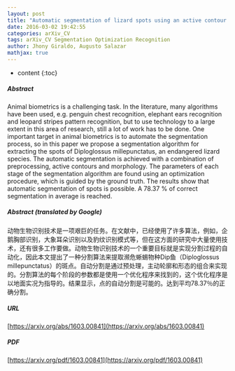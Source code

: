 ```yaml
---
layout: post
title: "Automatic segmentation of lizard spots using an active contour model"
date: 2016-03-02 19:42:55
categories: arXiv_CV
tags: arXiv_CV Segmentation Optimization Recognition
author: Jhony Giraldo, Augusto Salazar
mathjax: true
---
```


* content
{:toc}

##### Abstract
Animal biometrics is a challenging task. In the literature, many algorithms have been used, e.g. penguin chest recognition, elephant ears recognition and leopard stripes pattern recognition, but to use technology to a large extent in this area of research, still a lot of work has to be done. One important target in animal biometrics is to automate the segmentation process, so in this paper we propose a segmentation algorithm for extracting the spots of Diploglossus millepunctatus, an endangered lizard species. The automatic segmentation is achieved with a combination of preprocessing, active contours and morphology. The parameters of each stage of the segmentation algorithm are found using an optimization procedure, which is guided by the ground truth. The results show that automatic segmentation of spots is possible. A 78.37 % of correct segmentation in average is reached.

##### Abstract (translated by Google)
动物生物识别技术是一项艰巨的任务。在文献中，已经使用了许多算法，例如，企鹅胸部识别，大象耳朵识别以及豹纹识别模式等，但在这方面的研究中大量使用技术，还有很多工作要做。动物生物识别技术的一个重要目标就是实现分割过程的自动化，因此本文提出了一种分割算法来提取濒危蜥蜴物种Dip鱼（Diploglossus millepunctatus）的斑点。自动分割是通过预处理，主动轮廓和形态的组合来实现的。分割算法的每个阶段的参数都是使用一个优化程序来找到的，这个优化程序是以地面实况为指导的。结果显示，点的自动分割是可能的。达到平均78.37％的正确分割。

##### URL
[https://arxiv.org/abs/1603.00841](https://arxiv.org/abs/1603.00841)

##### PDF
[https://arxiv.org/pdf/1603.00841](https://arxiv.org/pdf/1603.00841)

